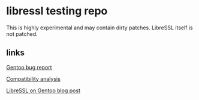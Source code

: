 # libressl testing repo

This is highly experimental and may contain dirty patches.
LibreSSL itself is not patched.

## links

[Gentoo bug report](https://bugs.gentoo.org/show_bug.cgi?id=508750)

[Compatibility analysis](https://devsonacid.wordpress.com/2014/07/12/how-compatible-is-libressl/)

[LibreSSL on Gentoo blog post](https://blog.hboeck.de/archives/851-LibreSSL-on-Gentoo.html)
